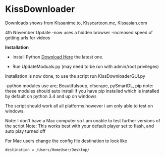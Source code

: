 # KissDownloader
Downloads shows from Kissanime.to, Kisscartoon.me, Kissasian.com

4th November Update
-now uses a hidden browser
-increased speed of getting urls for videos


**Installation**

* Install Python [Download Here](https://www.python.org/downloads/) the latest one.

* Run UpdateModuals.py (may need to be run with admin/root privileges)

Installation is now done, to use the script run KissDownloaderGUI.py


-python modules use are; Beautifulsoup, cfscrape, pySmartDL, pip
note: these modules should auto install if you have pip installed which is installed by default on python 3.4 and up on windows


The script should work all all platforms however i am only able to test on windows.

Note: I don't have a Mac computer so I am unable to test further versions of the script
Note: This works best with your default player set to flash, and auto play turned off

For Mac users change the config file destination to look like 
```
destination = /Users/HomeUser/Desktop/
```